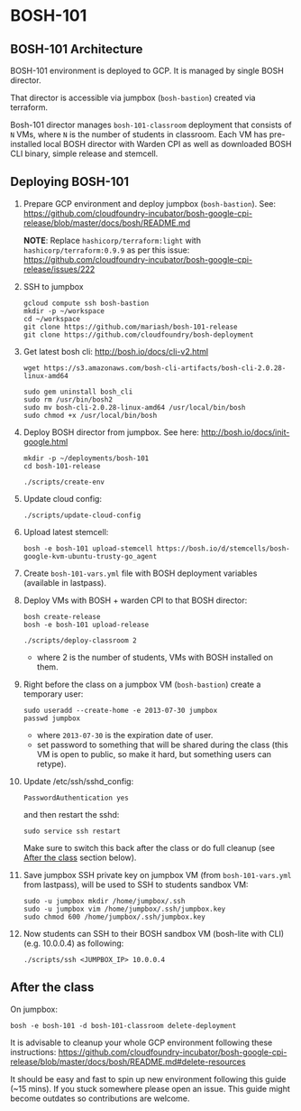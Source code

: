 # BOSH-101

## BOSH-101 Architecture

BOSH-101 environment is deployed to GCP. It is managed by single BOSH director. 

That director is accessible via jumpbox (`bosh-bastion`) created via terraform.

Bosh-101 director manages `bosh-101-classroom` deployment that consists of `N` VMs, where `N` is the number of students in classroom. Each VM has pre-installed local BOSH director with Warden CPI as well as downloaded BOSH CLI binary, simple release and stemcell.

## Deploying BOSH-101

1. Prepare GCP environment and deploy jumpbox (`bosh-bastion`). See: https://github.com/cloudfoundry-incubator/bosh-google-cpi-release/blob/master/docs/bosh/README.md

   **NOTE**: Replace `hashicorp/terraform:light` with `hashicorp/terraform:0.9.9` as per this issue: https://github.com/cloudfoundry-incubator/bosh-google-cpi-release/issues/222
   
1. SSH to jumpbox
   ```
   gcloud compute ssh bosh-bastion
   mkdir -p ~/workspace
   cd ~/workspace
   git clone https://github.com/mariash/bosh-101-release
   git clone https://github.com/cloudfoundry/bosh-deployment
   ```

1. Get latest bosh cli: http://bosh.io/docs/cli-v2.html

   ```
   wget https://s3.amazonaws.com/bosh-cli-artifacts/bosh-cli-2.0.28-linux-amd64

   sudo gem uninstall bosh_cli
   sudo rm /usr/bin/bosh2
   sudo mv bosh-cli-2.0.28-linux-amd64 /usr/local/bin/bosh
   sudo chmod +x /usr/local/bin/bosh
   ```

1. Deploy BOSH director from jumpbox. See here: http://bosh.io/docs/init-google.html

   ```
   mkdir -p ~/deployments/bosh-101
   cd bosh-101-release
   
   ./scripts/create-env
   ```

1. Update cloud config:

   ```
   ./scripts/update-cloud-config
   ```
1. Upload latest stemcell:

   ```
   bosh -e bosh-101 upload-stemcell https://bosh.io/d/stemcells/bosh-google-kvm-ubuntu-trusty-go_agent
   ```
1. Create `bosh-101-vars.yml` file with BOSH deployment variables (available in lastpass).

1. Deploy VMs with BOSH + warden CPI to that BOSH director:
   ```
   bosh create-release
   bosh -e bosh-101 upload-release

   ./scripts/deploy-classroom 2
   ```
   * where 2 is the number of students, VMs with BOSH installed on them.

1. Right before the class on a jumpbox VM (`bosh-bastion`) create a temporary user:

   ```
   sudo useradd --create-home -e 2013-07-30 jumpbox
   passwd jumpbox
   ```
   
   * where `2013-07-30` is the expiration date of user.
   * set password to something that will be shared during the class (this VM is open to public, so make it hard, but something users can retype).

1. Update /etc/ssh/sshd_config:
   ```
   PasswordAuthentication yes 
   ```
   and then restart the sshd:
   ```
   sudo service ssh restart
   ```
   Make sure to switch this back after the class or do full cleanup (see [After the class](README.md#after-the-class) section below).

1. Save jumpbox SSH private key on jumpbox VM (from `bosh-101-vars.yml` from lastpass), will be used to SSH to students sandbox VM: 

   ```
   sudo -u jumpbox mkdir /home/jumpbox/.ssh
   sudo -u jumpbox vim /home/jumpbox/.ssh/jumpbox.key
   sudo chmod 600 /home/jumpbox/.ssh/jumpbox.key
   ```   

1. Now students can SSH to their BOSH sandbox VM (bosh-lite with CLI) (e.g. 10.0.0.4) as following:

   ```
   ./scripts/ssh <JUMPBOX_IP> 10.0.0.4
   ```

## After the class

On jumpbox:

```
bosh -e bosh-101 -d bosh-101-classroom delete-deployment
```
   
It is advisable to cleanup your whole GCP environment following these instructions: https://github.com/cloudfoundry-incubator/bosh-google-cpi-release/blob/master/docs/bosh/README.md#delete-resources
   
It should be easy and fast to spin up new environment following this guide (~15 mins). If you stuck somewhere please open an issue. This guide might become outdates so contributions are welcome.

